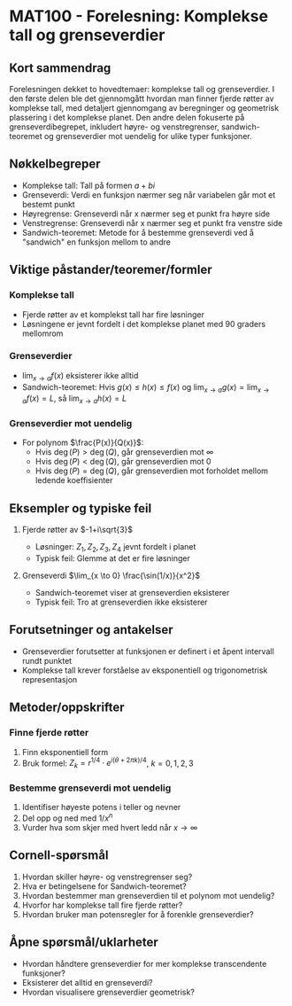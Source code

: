 # MAT100 - Forelesning: Komplekse tall og grenseverdier

## Kort sammendrag
Forelesningen dekket to hovedtemaer: komplekse tall og grenseverdier. I den første delen ble det gjennomgått hvordan man finner fjerde røtter av komplekse tall, med detaljert gjennomgang av beregninger og geometrisk plassering i det komplekse planet. Den andre delen fokuserte på grenseverdibegrepet, inkludert høyre- og venstregrenser, sandwich-teoremet og grenseverdier mot uendelig for ulike typer funksjoner.

## Nøkkelbegreper
- Komplekse tall: Tall på formen $a + bi$
- Grenseverdi: Verdi en funksjon nærmer seg når variabelen går mot et bestemt punkt
- Høyregrense: Grenseverdi når x nærmer seg et punkt fra høyre side
- Venstregrense: Grenseverdi når x nærmer seg et punkt fra venstre side
- Sandwich-teoremet: Metode for å bestemme grenseverdi ved å "sandwich" en funksjon mellom to andre

## Viktige påstander/teoremer/formler

### Komplekse tall
- Fjerde røtter av et komplekst tall har fire løsninger
- Løsningene er jevnt fordelt i det komplekse planet med 90 graders mellomrom

### Grenseverdier
- $\lim_{x \to a} f(x)$ eksisterer ikke alltid
- Sandwich-teoremet: Hvis $g(x) \leq h(x) \leq f(x)$ og $\lim_{x \to a} g(x) = \lim_{x \to a} f(x) = L$, så $\lim_{x \to a} h(x) = L$

### Grenseverdier mot uendelig
- For polynom $\frac{P(x)}{Q(x)}$:
  - Hvis $\deg(P) > \deg(Q)$, går grenseverdien mot $\infty$
  - Hvis $\deg(P) < \deg(Q)$, går grenseverdien mot $0$
  - Hvis $\deg(P) = \deg(Q)$, går grenseverdien mot forholdet mellom ledende koeffisienter

## Eksempler og typiske feil
1. Fjerde røtter av $-1+i\sqrt{3}$
   - Løsninger: $Z_1, Z_2, Z_3, Z_4$ jevnt fordelt i planet
   - Typisk feil: Glemme at det er fire løsninger

2. Grenseverdi $\lim_{x \to 0} \frac{\sin(1/x)}{x^2}$
   - Sandwich-teoremet viser at grenseverdien eksisterer
   - Typisk feil: Tro at grenseverdien ikke eksisterer

## Forutsetninger og antakelser
- Grenseverdier forutsetter at funksjonen er definert i et åpent intervall rundt punktet
- Komplekse tall krever forståelse av eksponentiell og trigonometrisk representasjon

## Metoder/oppskrifter
### Finne fjerde røtter
1. Finn eksponentiell form
2. Bruk formel: $Z_k = r^{1/4} \cdot e^{i(\theta + 2\pi k)/4}$, $k = 0,1,2,3$

### Bestemme grenseverdi mot uendelig
1. Identifiser høyeste potens i teller og nevner
2. Del opp og ned med $1/x^n$
3. Vurder hva som skjer med hvert ledd når $x \to \infty$

## Cornell-spørsmål
1. Hvordan skiller høyre- og venstregrenser seg?
2. Hva er betingelsene for Sandwich-teoremet?
3. Hvordan bestemmer man grenseverdien til et polynom mot uendelig?
4. Hvorfor har komplekse tall fire fjerde røtter?
5. Hvordan bruker man potensregler for å forenkle grenseverdier?

## Åpne spørsmål/uklarheter
- Hvordan håndtere grenseverdier for mer komplekse transcendente funksjoner?
- Eksisterer det alltid en grenseverdi?
- Hvordan visualisere grenseverdier geometrisk?